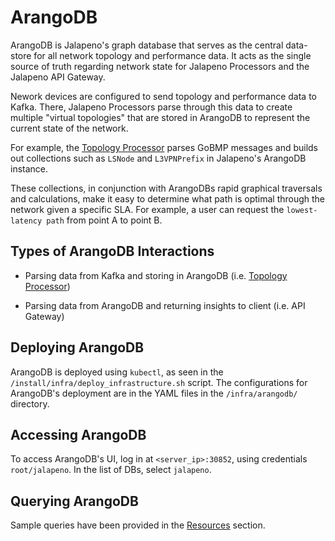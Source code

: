 # ArangoDB

ArangoDB is Jalapeno's graph database that serves as the central data-store for all network topology and performance data. It acts as the single source of truth regarding network state for Jalapeno Processors and the Jalapeno API Gateway.

Nework devices are configured to send topology and performance data to Kafka. There, Jalapeno Processors parse through this data to create multiple "virtual topologies" that are stored in ArangoDB to represent the current state of the network.

For example, the [Topology Processor](../about/processors.md#topology-processor) parses GoBMP messages and builds out collections such as `LSNode` and `L3VPNPrefix` in Jalapeno's ArangoDB instance.

These collections, in conjunction with ArangoDBs rapid graphical traversals and calculations, make it easy to determine what path is optimal through the network given a specific SLA. For example, a user can request the `lowest-latency path` from point A to point B.

## Types of ArangoDB Interactions

- Parsing data from Kafka and storing in ArangoDB (i.e. [Topology Processor](../about/processors.md#topology-processor))

- Parsing data from ArangoDB and returning insights to client (i.e. API Gateway)

## Deploying ArangoDB

ArangoDB is deployed using `kubectl`, as seen in the `/install/infra/deploy_infrastructure.sh` script. The configurations for ArangoDB's deployment are in the YAML files in the `/infra/arangodb/` directory.  

## Accessing ArangoDB

To access ArangoDB's UI, log in at `<server_ip>:30852`, using credentials `root/jalapeno`. In the list of DBs, select `jalapeno`.

## Querying ArangoDB

Sample queries have been provided in the [Resources](../resources/arangodb.md) section.
